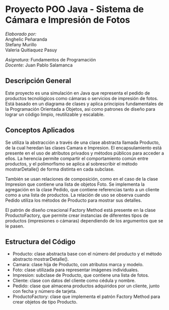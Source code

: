 # Proyecto POO Java - Sistema de Cámara e Impresión de Fotos

*Elaborado por:*  
Anghelic Peñaranda  
Stefany Murillo  
Valeria Quitiaquez Pasuy  

*Asignatura:* Fundamentos de Programación  
*Docente:* Juan Pablo Salamanca  

## Descripción General

Este proyecto es una simulación en Java que representa el pedido de productos tecnológicos como cámaras o servicios de impresión de fotos. Está basado en un diagrama de clases y aplica principios fundamentales de la Programación Orientada a Objetos, así como patrones de diseño para lograr un código limpio, reutilizable y escalable.

## Conceptos Aplicados

Se utiliza la abstracción a través de una clase abstracta llamada Producto, de la cual heredan las clases Camara e Impresion. El encapsulamiento está presente en el uso de atributos privados y métodos públicos para acceder a ellos. La herencia permite compartir el comportamiento común entre productos, y el polimorfismo se aplica al sobrescribir el método mostrarDetalle() de forma distinta en cada subclase.

También se usan relaciones de composición, como en el caso de la clase Impresion que contiene una lista de objetos Foto. Se implementa la agregación en la clase Pedido, que contiene referencias tanto a un cliente como a una lista de productos. La relación de uso se observa cuando Pedido utiliza los métodos de Producto para mostrar sus detalles.

El patrón de diseño creacional Factory Method está presente en la clase ProductoFactory, que permite crear instancias de diferentes tipos de productos (impresiones o cámaras) dependiendo de los argumentos que se le pasen.

## Estructura del Código

- Producto: clase abstracta base con el número del producto y el método abstracto mostrarDetalle().
- Camara: clase hija de Producto, con atributos marca y modelo.
- Foto: clase utilizada para representar imágenes individuales.
- Impresion: subclase de Producto, que contiene una lista de fotos.
- Cliente: clase con datos del cliente como cédula y nombre.
- Pedido: clase que almacena productos adquiridos por un cliente, junto con fecha y número de tarjeta.
- ProductoFactory: clase que implementa el patrón Factory Method para crear objetos de tipo Producto.
